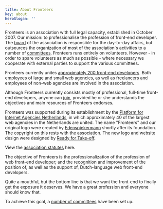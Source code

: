 ```yaml
---
title: About Fronteers
key: about
heroSlogan: ''
---
```


Fronteers is an association with full legal capacity, established in October 2007. Our mission: to professionalise the profession of front-end developer. The [board](/en/organisation/board/) of the association is responsible for the day-to-day affairs, but outsources the organization of most of the association's activities to a number of [committees](/en/organisation/committees/). Fronteers runs entirely on volunteers. However - in order to spare volunteers as much as possible - where necessary we cooperate with external parties to support the various committees.

Fronteers currently unites [approximately 200 front-end developers](/en/members). Both employees of large and small web agencies, as well as freelancers and employees of non-web agencies are involved in the association.

Although Fronteers currently consists mostly of professional, full-time front-end developers, anyone can [join](/en/join-us), provided he or she understands the objectives and main resources of Fronteers endorses.

Fronteers was supported during its establishment by the [Platform for Internet Agencies Netherlands](https://dutchdigitalagencies.com/), in which approximately 40 of the largest web agencies in the Netherlands are united. The name "Fronteers" and our original logo were created by [Edenspiekermann](http://www.edenspiekermann.com/) shortly after its foundation. The copyright on this rests with the association. The new logo and website design were designed by [Ready for Take-off](https://rfto.nl/).

View the [association statutes](/en/organisation/statutes) here.

The objective of Fronteers is the professionalization of the profession of web front-end developer; and the recognition and improvement of the position of, as well as the support of, Dutch-language web front-end developers.

Quite a mouthful, but the bottom line is that we want the front-end to finally get the exposure it deserves. We have a great profession and everyone should know that.

To achieve this goal, a [number of committees](/en/organisation/committees) have been set up.
